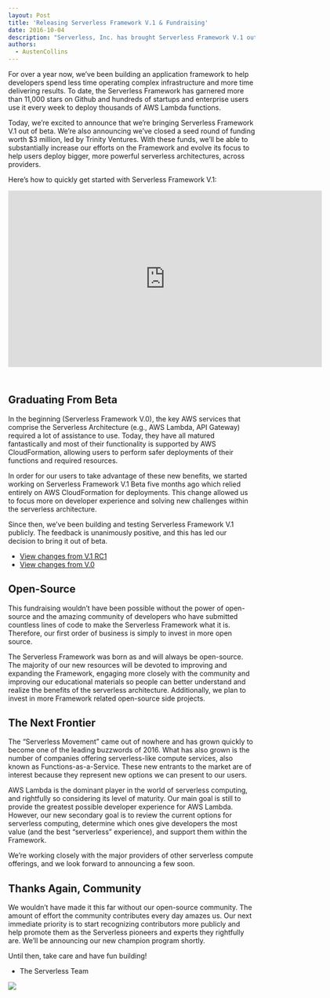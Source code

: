 ```yaml
---
layout: Post
title: 'Releasing Serverless Framework V.1 & Fundraising'
date: 2016-10-04
description: "Serverless, Inc. has brought Serverless Framework V.1 out of beta and also closed a seed round from Trinity Ventures."
authors:
  - AustenCollins
---
```


For over a year now, we’ve been building an application framework to help developers spend less time operating complex infrastructure and more time delivering results.  To date, the Serverless Framework has garnered more than 11,000 stars on Github and hundreds of startups and enterprise users use it every week to deploy thousands of AWS Lambda functions.

Today, we’re excited to announce that we’re bringing Serverless Framework V.1 out of beta.  We’re also announcing we’ve closed a seed round of funding worth $3 million, led by Trinity Ventures.  With these funds, we’ll be able to substantially increase our efforts on the Framework and evolve its focus to help users deploy bigger, more powerful serverless architectures, across providers.

Here’s how to quickly get started with Serverless Framework V.1:

<iframe src="https://player.vimeo.com/video/186516527" width="640" height="360" frameborder="0" webkitallowfullscreen="true" mozallowfullscreen="true" allowfullscreen="true" style="margin-bottom:25px"></iframe>

## Graduating From Beta

In the beginning (Serverless Framework V.0), the key AWS services that comprise the Serverless Architecture (e.g., AWS Lambda, API Gateway) required a lot of assistance to use.  Today, they have all matured fantastically and most of their functionality is supported by AWS CloudFormation, allowing users to perform safer deployments of their functions and required resources.

In order for our users to take advantage of these new benefits, we started working on Serverless Framework V.1 Beta five months ago which relied entirely on AWS CloudFormation for deployments.  This change allowed us to focus more on developer experience and solving new challenges within the serverless architecture.

Since then, we’ve been building and testing Serverless Framework V.1 publicly.  The feedback is unanimously positive, and this has led our decision to bring it out of beta.

* [View changes from V.1 RC1](https://github.com/serverless/serverless/releases/tag/v1.0.0)
* [View changes from V.0](https://github.com/serverless/serverless/blob/master/docs/v0-v1-comparison.md)

## Open-Source

This fundraising wouldn’t have been possible without the power of open-source and the amazing community of developers who have submitted countless lines of code to make the Serverless Framework what it is. Therefore, our first order of business is simply to invest in more open source.

The Serverless Framework was born as and will always be open-source.  The majority of our new resources will be devoted to improving and expanding the Framework, engaging more closely with the community and improving our educational materials so people can better understand and realize the benefits of the serverless architecture.  Additionally, we plan to invest in more Framework related open-source side projects.

## The Next Frontier

The “Serverless Movement” came out of nowhere and has grown quickly to become one of the leading buzzwords of 2016.  What has also grown is the number of companies offering serverless-like compute services, also known as Functions-as-a-Service.  These new entrants to the market are of interest because they represent new options we can present to our users.

AWS Lambda is the dominant player in the world of serverless computing, and rightfully so considering its level of maturity.  Our main goal is still to provide the greatest possible developer experience for AWS Lambda.  However, our new secondary goal is to review the current options for serverless computing, determine which ones give developers the most value (and the best “serverless” experience), and support them within the Framework.

We’re working closely with the major providers of other serverless compute offerings, and we look forward to announcing a few soon.

## Thanks Again, Community

We wouldn’t have made it this far without our open-source community.  The amount of effort the community contributes every day amazes us.  Our next immediate priority is to start recognizing contributors more publicly and help promote them as the Serverless pioneers and experts they rightfully are.  We’ll be announcing our new champion program shortly.

Until then, take care and have fun building!

- The Serverless Team

[![](https://s3-us-west-2.amazonaws.com/assets.site.serverless.com/images/team1.jpg)](https://s3-us-west-2.amazonaws.com/assets.site.serverless.com/images/team1.jpg)
